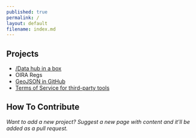 ```yaml
---
published: true
permalink: /
layout: default
filename: index.md
---
```


  
## Projects

* [/Data hub in a box](http://gsa-ocsit.github.io/Open-Data-Collaboration-Sandbox/data-hub-in-a-box)
* OIRA Regs 
* [GeoJSON in GitHub](http://gsa-ocsit.github.io/Open-Data-Collaboration-Sandbox/geojson-in-github.md)  
* [Terms of Service for third-party tools](http://gsa-ocsit.github.io/Open-Data-Collaboration-Sandbox/API-TOS-project/)


## How To Contribute

*Want to add a new project?  Suggest a new page with content and it'll be added as a pull request.*   



